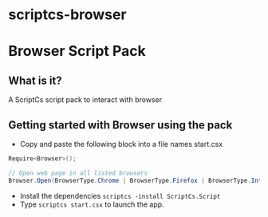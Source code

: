 scriptcs-browser
================

# Browser Script Pack

## What is it?
A ScriptCs script pack to interact with browser

## Getting started with Browser using the pack

* Copy and paste the following block into a file names start.csx

```csharp
Require<Browser>();

// Open web page in all listed browsers
Browser.Open(BrowserType.Chrome | BrowserType.Firefox | BrowserType.InternetExplorer, "http://www.github.com")
```
* Install the dependencies ```scriptcs -install ScriptCs.Script```
* Type ```scriptcs start.csx``` to launch the app.
